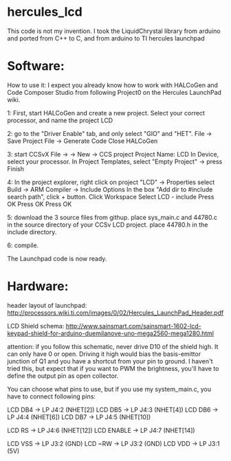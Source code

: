 hercules_lcd
============

This code is not my invention. I took the LiquidChrystal library from arduino and ported from C++ to C, and from arduino to TI hercules launchpad


Software:
=========
How to use it:
I expect you already know how to work with HALCoGen and Code Composer Studio from following Project0 on the Hercules LaunchPad wiki.

1:
First, start HALCoGen and create a new project. Select your correct processor, and name the project LCD

2:
go to the "Driver Enable" tab, and only select "GIO" and "HET".
File -> Save Project
File -> Generate Code
Close HALCoGen

3:
start CCSvX
File -> -> New -> CCS project
Project Name: LCD
In Device, select your processor.
In Project Templates, select "Empty Project"
-> press Finish

4: In the project explorer,
right click on project "LCD" -> Properties
select Build -> ARM Compiler -> Include Options
In the box "Add dir to #include search path", click + button.
Click Workspace
Select LCD - include
Press OK
Press OK
Press OK

5: download the 3 source files from githup.
place sys_main.c and 44780.c in the source directory of your CCSv LCD project.
place 44780.h in the include directory.

6: compile.

The Launchpad code is now ready.


Hardware:
=========

header layout of launchpad:
http://processors.wiki.ti.com/images/0/02/Hercules_LaunchPad_Header.pdf﻿

LCD Shield schema:
http://www.sainsmart.com/sainsmart-1602-lcd-keypad-shield-for-arduino-duemilanove-uno-mega2560-mega1280.html

attention: if you follow this schematic, never drive D10 of the shield high. It can only have 0 or open.
Driving it high would bias the basis-emittor junction of Q1 and you have a shortcut from your pin to ground.
I haven't tried this, but expect that if you want to PWM the brightness, you'll have to define the output pin as open collector.


You can choose what pins to use, but if you use my system_main.c, you have to connect following pins:

LCD DB4 -> LP J4:2 (NHET[2])
LCD DB5 -> LP J4:3 (NHET[4])
LCD DB6 -> LP J4:4 (NHET[6])
LCD DB7 -> LP J4:5 (NHET[10])

LCD RS -> LP J4:6 (NHET[12])
LCD ENABLE -> LP J4:7 (NHET[14])

LCD VSS -> LP J3:2 (GND)
LCD ~RW -> LP J3:2 (GND)
LCD VDD -> LP J3:1 (5V)



